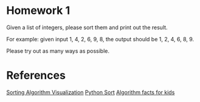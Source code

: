 # Homework 1
Given a list of integers, please sort them and print out the result.

For example: given input 1, 4, 2, 6, 9, 8, the output should be 1, 2, 4, 6, 8, 9.

Please try out as many ways as possible.

# References

[Sorting Algorithm Visualization](https://www.hackerearth.com/practice/algorithms/sorting/bubble-sort/visualize/)
[Python Sort](https://realpython.com/python-sort/)
[Algorithm facts for kids](https://kids.kiddle.co/Algorithm)
